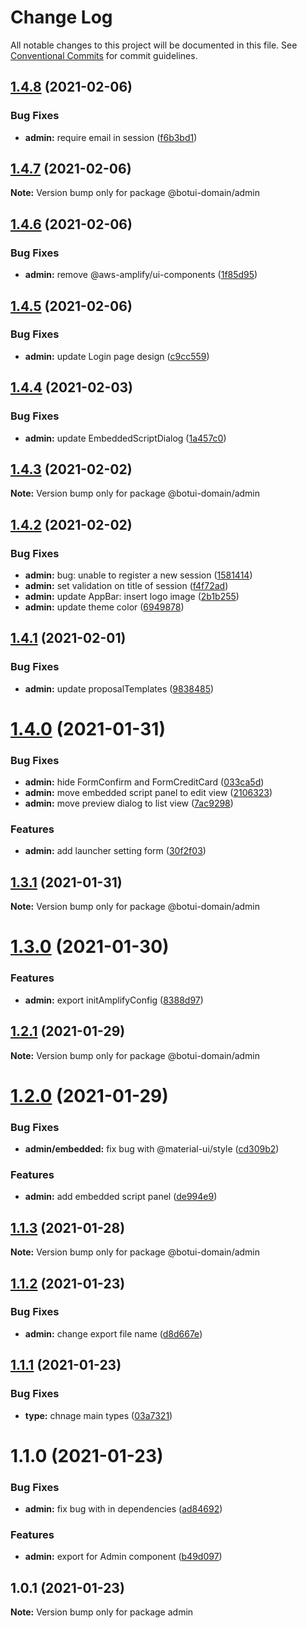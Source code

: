 # Change Log

All notable changes to this project will be documented in this file.
See [Conventional Commits](https://conventionalcommits.org) for commit guidelines.

## [1.4.8](https://github.com/aiji42/botui-child-next/compare/@botui-domain/admin@1.4.7...@botui-domain/admin@1.4.8) (2021-02-06)


### Bug Fixes

* **admin:** require email in session ([f6b3bd1](https://github.com/aiji42/botui-child-next/commit/f6b3bd1dba2b6bc23d5713e43435572b56198573))





## [1.4.7](https://github.com/aiji42/botui-child-next/compare/@botui-domain/admin@1.4.6...@botui-domain/admin@1.4.7) (2021-02-06)

**Note:** Version bump only for package @botui-domain/admin





## [1.4.6](https://github.com/aiji42/botui-child-next/compare/@botui-domain/admin@1.4.5...@botui-domain/admin@1.4.6) (2021-02-06)


### Bug Fixes

* **admin:** remove @aws-amplify/ui-components ([1f85d95](https://github.com/aiji42/botui-child-next/commit/1f85d95f7071c979d297f769b3f31785d8f5c8c7))





## [1.4.5](https://github.com/aiji42/botui-child-next/compare/@botui-domain/admin@1.4.4...@botui-domain/admin@1.4.5) (2021-02-06)


### Bug Fixes

* **admin:** update Login page design ([c9cc559](https://github.com/aiji42/botui-child-next/commit/c9cc559420b1f1368b1c09f40cb0dbb21f14026c))





## [1.4.4](https://github.com/aiji42/botui-child-next/compare/@botui-domain/admin@1.4.3...@botui-domain/admin@1.4.4) (2021-02-03)


### Bug Fixes

* **admin:** update EmbeddedScriptDialog ([1a457c0](https://github.com/aiji42/botui-child-next/commit/1a457c0de4a8dd21df46d1bae214642deac74314))





## [1.4.3](https://github.com/aiji42/botui-child-next/compare/@botui-domain/admin@1.4.2...@botui-domain/admin@1.4.3) (2021-02-02)

**Note:** Version bump only for package @botui-domain/admin





## [1.4.2](https://github.com/aiji42/botui-child-next/compare/@botui-domain/admin@1.4.1...@botui-domain/admin@1.4.2) (2021-02-02)


### Bug Fixes

* **admin:** bug: unable to register a new session ([1581414](https://github.com/aiji42/botui-child-next/commit/158141455b3418eb3ab6c764ebc8f43cf9acb46e))
* **admin:** set validation on title of session ([f4f72ad](https://github.com/aiji42/botui-child-next/commit/f4f72ade3579fcaa2a29460575d0515c1a376f85))
* **admin:** update AppBar: insert logo image ([2b1b255](https://github.com/aiji42/botui-child-next/commit/2b1b255fb26ed442ba90ac1a7f2269efd427e1d9))
* **admin:** update theme color ([6949878](https://github.com/aiji42/botui-child-next/commit/69498784dfe59603c7a4c54c3dedfb60c693e189))





## [1.4.1](https://github.com/aiji42/botui-child-next/compare/@botui-domain/admin@1.4.0...@botui-domain/admin@1.4.1) (2021-02-01)


### Bug Fixes

* **admin:** update proposalTemplates ([9838485](https://github.com/aiji42/botui-child-next/commit/9838485780601d6dd682aaf3453ed18f6a9b487f))





# [1.4.0](https://github.com/aiji42/botui-child-next/compare/@botui-domain/admin@1.3.1...@botui-domain/admin@1.4.0) (2021-01-31)


### Bug Fixes

* **admin:** hide FormConfirm and FormCreditCard ([033ca5d](https://github.com/aiji42/botui-child-next/commit/033ca5d12515e129aecdc69e9bda64a9eab40668))
* **admin:** move embedded script panel to edit view ([2106323](https://github.com/aiji42/botui-child-next/commit/21063235d01077200c7fa3a9fd107f97908ab212))
* **admin:** move preview dialog to list view ([7ac9298](https://github.com/aiji42/botui-child-next/commit/7ac92986e58d2e23aa606da042d42e480e6bfcd4))


### Features

* **admin:** add launcher setting form ([30f2f03](https://github.com/aiji42/botui-child-next/commit/30f2f03279094289ae6b3b3a3322a4020ccd93de))





## [1.3.1](https://github.com/aiji42/botui-child-next/compare/@botui-domain/admin@1.3.0...@botui-domain/admin@1.3.1) (2021-01-31)

**Note:** Version bump only for package @botui-domain/admin





# [1.3.0](https://github.com/aiji42/botui-child-next/compare/@botui-domain/admin@1.2.1...@botui-domain/admin@1.3.0) (2021-01-30)


### Features

* **admin:** export initAmplifyConfig ([8388d97](https://github.com/aiji42/botui-child-next/commit/8388d973fc80a2035a2a9ffd207b99d20398c0e4))





## [1.2.1](https://github.com/aiji42/botui-child-next/compare/@botui-domain/admin@1.2.0...@botui-domain/admin@1.2.1) (2021-01-29)

**Note:** Version bump only for package @botui-domain/admin





# [1.2.0](https://github.com/aiji42/botui-child-next/compare/@botui-domain/admin@1.1.3...@botui-domain/admin@1.2.0) (2021-01-29)


### Bug Fixes

* **admin/embedded:** fix bug with @material-ui/style ([cd309b2](https://github.com/aiji42/botui-child-next/commit/cd309b2ad04bd0859494f7eb729c6e825692582e))


### Features

* **admin:** add embedded script panel ([de994e9](https://github.com/aiji42/botui-child-next/commit/de994e9843af01ce427cc6928883760834f59ec8))





## [1.1.3](https://github.com/aiji42/botui-child-next/compare/@botui-domain/admin@1.1.2...@botui-domain/admin@1.1.3) (2021-01-28)

**Note:** Version bump only for package @botui-domain/admin





## [1.1.2](https://github.com/aiji42/botui-child-next/compare/@botui-domain/admin@1.1.1...@botui-domain/admin@1.1.2) (2021-01-23)


### Bug Fixes

* **admin:** change export file name ([d8d667e](https://github.com/aiji42/botui-child-next/commit/d8d667e0efa4f435f022f1730feb4c24a09870f6))





## [1.1.1](https://github.com/aiji42/botui-child-next/compare/@botui-domain/admin@1.1.0...@botui-domain/admin@1.1.1) (2021-01-23)


### Bug Fixes

* **type:** chnage main types ([03a7321](https://github.com/aiji42/botui-child-next/commit/03a7321986322d7ba153c4574a769a92c4335d05))





# 1.1.0 (2021-01-23)


### Bug Fixes

* **admin:** fix bug with in dependencies ([ad84692](https://github.com/aiji42/botui-child-next/commit/ad846929b9188ea8fc4d48cd5551892a3e5be72c))


### Features

* **admin:** export for Admin component ([b49d097](https://github.com/aiji42/botui-child-next/commit/b49d0976949cf2f6aee2866b6f0cd2c4f9163488))





## 1.0.1 (2021-01-23)

**Note:** Version bump only for package admin
